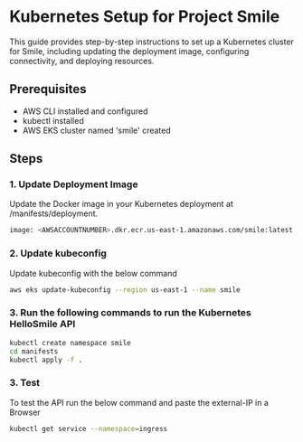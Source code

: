 # Kubernetes Setup for Project Smile

This guide provides step-by-step instructions to set up a Kubernetes cluster for Smile, including updating the deployment image, configuring connectivity, and deploying resources.

## Prerequisites

- AWS CLI installed and configured
- kubectl installed
- AWS EKS cluster named 'smile' created

## Steps

### 1. Update Deployment Image

Update the Docker image in your Kubernetes deployment at /manifests/deployment.

```bash
image: <AWSACCOUNTNUMBER>.dkr.ecr.us-east-1.amazonaws.com/smile:latest
```

### 2. Update kubeconfig

Update kubeconfig with the below command

```bash
aws eks update-kubeconfig --region us-east-1 --name smile
```

### 3. Run the following commands to run the Kubernetes HelloSmile API

```bash
kubectl create namespace smile
cd manifests
kubectl apply -f .
```

### 3. Test
To test the API run the below command and paste the external-IP in a Browser
```bash
kubectl get service --namespace=ingress
```


